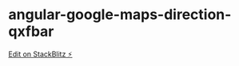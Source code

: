 # angular-google-maps-direction-qxfbar

[Edit on StackBlitz ⚡️](https://stackblitz.com/edit/angular-google-maps-direction-qxfbar)